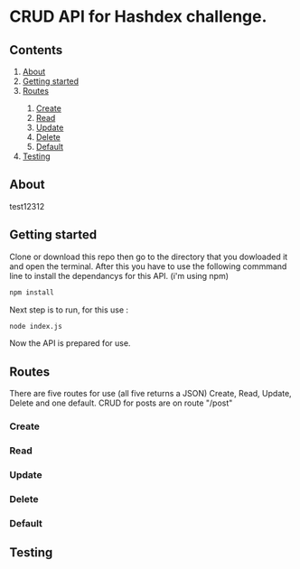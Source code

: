 # CRUD API for Hashdex challenge.

<h2>Contents</h2>
<ol>
    <li><a href="#about">About</a></li>
    <li><a href="#getting-started">Getting started</a></li>
    <li><a href="#routes">Routes</a></li>
    <ol>
        <li><a href="#create">Create</a></li>
        <li><a href="#read">Read</a></li>
        <li><a href="#update">Update</a></li>
        <li><a href="#delete">Delete</a></li>
        <li><a href="#default">Default</a></li>
    </ol>
    <li><a href="#testing">Testing</a></li>
</ol>

<h2 id="about">About</h2>
<p>
    test12312
</p>

<h2 id="getting-started">Getting started</h2>
<p>
   Clone or download this repo then go to the directory that you dowloaded it and open the terminal. After this you have to use the following commmand line to install the dependancys for this API. (i'm using npm)
</p>

```bash
npm install
```
<p>
  Next step is to run, for this use :
</p>

```bash
node index.js
```
<p>
  Now the API is prepared for use.
</p>

<h2 id="routes">Routes</h2>

<p>
  There are five routes for use (all five returns a JSON) Create, Read, Update, Delete and one default. CRUD for posts are on route "<URL>/post"
</p>

<h3 id="create">Create</h3>
<p>
  
</p>

<h3 id="read">Read</h3>



<h3 id="update">Update</h3>


<h3 id="delete">Delete</h3>


<h3 id="default">Default</h3>


<h2 id="testing">Testing</h2>

